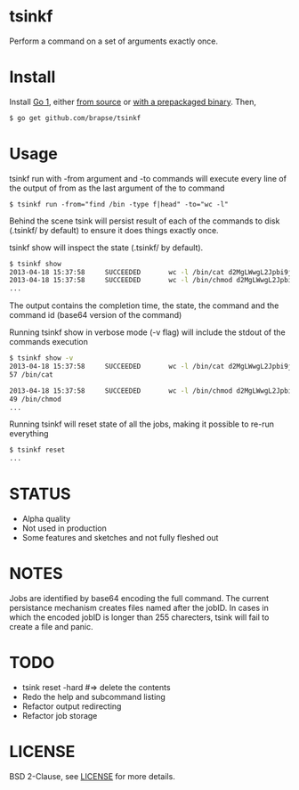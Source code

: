 tsinkf
======
Perform a command on a set of arguments exactly once.

Install
=======
Install [Go 1][1], either [from source][2] or [with a prepackaged binary][3]. Then,
```bash
$ go get github.com/brapse/tsinkf
```

[1]: http://golang.org
[2]: http://golang.org/doc/install/source
[3]: http://golang.org/doc/install


Usage
=====

tsinkf run with -from argument and -to commands will execute every line
of the output of from as the last argument of the to command

```
$ tsinkf run -from="find /bin -type f|head" -to="wc -l"
```

Behind the scene tsink will persist result of each of the commands to
disk (.tsinkf/ by default) to ensure it does things exactly once.


tsinkf show will inspect the state (.tsinkf/ by default).
```bash
$ tsinkf show
2013-04-18 15:37:58     SUCCEEDED       wc -l /bin/cat d2MgLWwgL2Jpbi9jYXQ=
2013-04-18 15:37:58     SUCCEEDED       wc -l /bin/chmod d2MgLWwgL2Jpbi9jaG1vZA==
...
```

The output contains the completion time, the state, the command and the
command id (base64 version of the command)

Running tsinkf show in verbose mode (-v flag) will include the stdout of
the commands execution
```bash
$ tsinkf show -v
2013-04-18 15:37:58     SUCCEEDED       wc -l /bin/cat d2MgLWwgL2Jpbi9jYXQ=
57 /bin/cat

2013-04-18 15:37:58     SUCCEEDED       wc -l /bin/chmod d2MgLWwgL2Jpbi9jaG1vZA==
49 /bin/chmod
...
```

Running tsinkf will reset state of all the jobs, making it possible to
re-run everything
```bash
$ tsinkf reset
...
```

STATUS
======
* Alpha quality
* Not used in production
* Some features and sketches and not fully fleshed out

NOTES
=====
Jobs are identified by base64 encoding the full command. The current
persistance mechanism creates files named after the jobID. In cases in
which the encoded jobID is longer than 255 charecters, tsink will fail
to create a file and panic.

TODO
====
* tsink reset -hard  #=> delete the contents
* Redo the help and subcommand listing
* Refactor output redirecting
* Refactor job storage

LICENSE
=======
BSD 2-Clause, see [LICENSE][4] for more details.

[4]: https://github.com/brapse/tsinkf/blob/master/LICENSE
